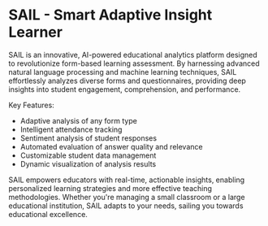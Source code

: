 # SAIL - Smart Adaptive Insight Learner

SAIL is an innovative, AI-powered educational analytics platform designed to revolutionize form-based learning assessment. By harnessing advanced natural language processing and machine learning techniques, SAIL effortlessly analyzes diverse forms and questionnaires, providing deep insights into student engagement, comprehension, and performance.

Key Features:
- Adaptive analysis of any form type
- Intelligent attendance tracking
- Sentiment analysis of student responses
- Automated evaluation of answer quality and relevance
- Customizable student data management
- Dynamic visualization of analysis results

SAIL empowers educators with real-time, actionable insights, enabling personalized learning strategies and more effective teaching methodologies. Whether you're managing a small classroom or a large educational institution, SAIL adapts to your needs, sailing you towards educational excellence.
